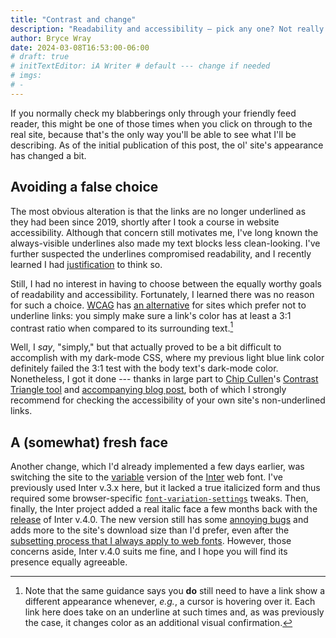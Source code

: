 ```yaml
---
title: "Contrast and change"
description: "Readability and accessibility — pick any one? Not really."
author: Bryce Wray
date: 2024-03-08T16:53:00-06:00
# draft: true
# initTextEditor: iA Writer # default --- change if needed
# imgs:
# -
---
```


If you normally check my blabberings only through your friendly feed reader, this might be one of those times when you click on through to the real site, because that's the only way you'll be able to see what I'll be describing. As of the initial publication of this post, the ol' site's appearance has changed a bit.

<!--more-->

## Avoiding a false choice

The most obvious alteration is that the links are no longer underlined as they had been since 2019, shortly after I took a course in website accessibility. Although that concern still motivates me, I've long known the always-visible underlines also made my text blocks less clean-looking. I've further suspected the underlines compromised readability, and I recently learned I had [justification](https://uxbooth.com/articles/is-the-underlined-link-hurting-readability/) to think so.

Still, I had no interest in having to choose between the equally worthy goals of readability and accessibility. Fortunately, I learned there was no reason for such a choice. [WCAG](https://www.w3.org/WAI/WCAG22/) has [an alternative](https://www.w3.org/WAI/WCAG22/Techniques/general/G183) for sites which prefer not to underline links: you simply make sure a link's color has at least a 3:1 contrast ratio when compared to its surrounding text.[^focus]

Well, I *say*, "simply," but that actually proved to be a bit difficult to accomplish with my dark-mode CSS, where my previous light blue link color definitely failed the 3:1 test with the body text's dark-mode color. Nonetheless, I got it done --- thanks in large part to [Chip Cullen](https://chipcullen.com/)'s [Contrast Triangle tool](https://contrast-triangle.com/) and [accompanying blog post](https://chipcullen.com/the-contrast-triangle/), both of which I strongly recommend for checking the accessibility of your own site's non-underlined links.

[^focus]: Note that the same guidance says you **do** still need to have a link show a different appearance whenever, *e.g.*, a cursor is hovering over it. Each link here does take on an underline at such times and, as was previously the case, it changes color as an additional visual confirmation.

## A (somewhat) fresh face

Another change, which I'd already implemented a few days earlier, was switching the site to the [variable](https://web.dev/articles/variable-fonts) version of the [Inter](https://rsms.me/inter) web font. I've previously used Inter v.3.x here, but it lacked a true italicized form and thus required some browser-specific [`font-variation-settings`](https://developer.mozilla.org/en-US/docs/Web/CSS/font-variation-settings) tweaks. Then, finally, the Inter project added a real italic face a few months back with the [release](https://github.com/rsms/inter/releases/tag/v4.0) of Inter v.4.0. The new version still has some [annoying bugs](https://github.com/rsms/inter/issues?q=is%3Aissue+4.0) and adds more to the site's download size than I'd prefer, even after the [subsetting process that I always apply to web fonts](/posts/2021/08/down-with-flabby-fonts/). However, those concerns aside, Inter v.4.0 suits me fine, and I hope you will find its presence equally agreeable.
